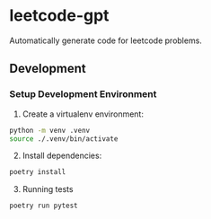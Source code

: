 # leetcode-gpt

Automatically generate code for leetcode problems.

## Development

### Setup Development Environment

1. Create a virtualenv environment:

```bash
python -m venv .venv
source ./.venv/bin/activate
```

2. Install dependencies:

```bash
poetry install
```

3. Running tests

```bash
poetry run pytest
```
